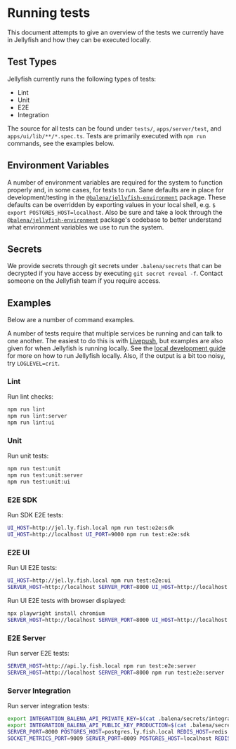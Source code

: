 # Running tests

This document attempts to give an overview of the tests we currently have in Jellyfish and how they can be executed locally.

## Test Types
Jellyfish currently runs the following types of tests:
- Lint
- Unit
- E2E
- Integration

The source for all tests can be found under `tests/`, `apps/server/test`, and `apps/ui/lib/**/*.spec.ts`. Tests are primarily executed with `npm run` commands, see the examples below.

## Environment Variables
A number of environment variables are required for the system to function properly and, in some cases, for tests to run. Sane defaults are in place for development/testing in the [`@balena/jellyfish-environment`](https://github.com/product-os/jellyfish-environment) package. These defaults can be overridden by exporting values in your local shell, e.g. `$ export POSTGRES_HOST=localhost`. Also be sure and take a look through the [`@balena/jellyfish-environment`](https://github.com/product-os/jellyfish-environment) package's codebase to better understand what environment variables we use to run the system.

## Secrets
We provide secrets through git secrets under `.balena/secrets` that can be decrypted if you have access by executing `git secret reveal -f`. Contact someone on the Jellyfish team if you require access.

## Examples
Below are a number of command examples.

A number of tests require that multiple services be running and can talk to one another. The easiest to do this is with [Livepush](https://github.com/product-os/jellyfish#developing-with-livepush), but examples are also given for when Jellyfish is running locally. See the [local development guide](https://github.com/product-os/jellyfish/tree/master/docs/developing) for more on how to run Jellyfish locally. Also, if the output is a bit too noisy, try `LOGLEVEL=crit`.

### Lint
Run lint checks:
```sh
npm run lint
npm run lint:server
npm run lint:ui
```

### Unit
Run unit tests:
```sh
npm run test:unit
npm run test:unit:server
npm run test:unit:ui
```

### E2E SDK
Run SDK E2E tests:
```sh
UI_HOST=http://jel.ly.fish.local npm run test:e2e:sdk
UI_HOST=http://localhost UI_PORT=9000 npm run test:e2e:sdk
```

### E2E UI
Run UI E2E tests:
```sh
UI_HOST=http://jel.ly.fish.local npm run test:e2e:ui
SERVER_HOST=http://localhost SERVER_PORT=8000 UI_HOST=http://localhost UI_PORT=9000 npm run test:e2e:ui
```

Run UI E2E tests with browser displayed:
```sh
npx playwright install chromium
SERVER_HOST=http://localhost SERVER_PORT=8000 UI_HOST=http://localhost UI_PORT=9000 npx playwright test test/e2e/ui/index.spec.js --headed
```

### E2E Server
Run server E2E tests:
```sh
SERVER_HOST=http://api.ly.fish.local npm run test:e2e:server
SERVER_HOST=http://localhost SERVER_PORT=8000 npm run test:e2e:server
```

### Server Integration
Run server integration tests:
```sh
export INTEGRATION_BALENA_API_PRIVATE_KEY=$(cat .balena/secrets/integration_balena_api_private_key)
export INTEGRATION_BALENA_API_PUBLIC_KEY_PRODUCTION=$(cat .balena/secrets/integration_balena_api_public_key_production)
SERVER_PORT=8000 POSTGRES_HOST=postgres.ly.fish.local REDIS_HOST=redis.ly.fish.local npm run test:integration:server
SOCKET_METRICS_PORT=9009 SERVER_PORT=8009 POSTGRES_HOST=localhost REDIS_HOST=localhost npm run test:integration:server
```
